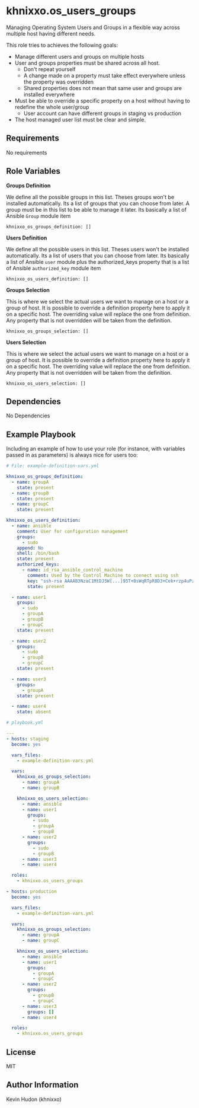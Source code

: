 khnixxo.os_users_groups
=========

Managing Operating System Users and Groups in a flexible way across multiple host having different needs.

This role tries to achieves the following goals:
- Manage different users and groups on multiple hosts
- User and groups properties must be shared across all host. 
  - Don't repeat yourself
  - A change made on a property must take effect everywhere unless the property was overridden
  - Shared properties does not mean that same user and groups are installed everywhere
- Must be able to override a specific property on a host without having to redefine the whole user/group
  - User account can have different groups in staging vs production
- The host managed user list must be clear and simple.

Requirements
------------

No requirements

Role Variables
--------------

**Groups Definition**

We define all the possible groups in this list. Theses groups won't be installed automatically.
Its a list of groups that you can choose from later.
A group must be in this list to be able to manage it later.
Its basically a list of Ansible `Group` module item
   
    khnixxo_os_groups_definition: []


**Users Definition**

We define all the possible users in this list. Theses users won't be installed automatically.
Its a list of users that you can choose from later.
Its basically a list of Ansible `user` module plus the authorized_keys property that is a list of Ansible `authorized_key` module item
   
    khnixxo_os_users_definition: []
    
    
**Groups Selection**

This is where we select the actual users we want to manage on a host or a group of host.
It is possible to override a definition property here to apply it on a specific host.
The overriding value will replace the one from definition.
Any property that is not overridden will be taken from the definition.

    khnixxo_os_groups_selection: []
    
    
**Users Selection**

This is where we select the actual users we want to manage on a host or a group of host.
It is possible to override a definition property here to apply it on a specific host.
The overriding value will replace the one from definition.
Any property that is not overridden will be taken from the definition.

    khnixxo_os_users_selection: []
    
Dependencies
------------

No Dependencies

Example Playbook
----------------



Including an example of how to use your role (for instance, with variables passed in as parameters) is always nice for users too:

```yaml
# File: example-definition-vars.yml

khnixxo_os_groups_definition:
  - name: groupA
    state: present
  - name: groupB
    state: present
  - name: groupC
    state: present

khnixxo_os_users_definition:
  - name: ansible
    comment: User for configuration management
    groups:
      - sudo
    append: No
    shell: /bin/bash
    state: present
    authorized_keys:
      - name: id_rsa_ansible_control_machine
        comment: Used by the Control Machine to connect using ssh
        key: "ssh-rsa AAAAB3NzaC1MtDJ5W[...]95T+8sWqRTpR8D3+Cek+rzp4uPz66w=="
        state: present

  - name: user1
    groups:
      - sudo
      - groupA
      - groupB
      - groupC
    state: present

  - name: user2
    groups:
      - sudo
      - groupB
      - groupC
    state: present

  - name: user3
    groups:
      - groupA
    state: present

  - name: user4
    state: absent
```   


```yaml
# playbook.yml

---
- hosts: staging
  become: yes

  vars_files:
    - example-definition-vars.yml

  vars:
    khnixxo_os_groups_selection:
      - name: groupA
      - name: groupB

    khnixxo_os_users_selection:
      - name: ansible
      - name: user1
        groups:
          - sudo
          - groupA
          - groupB
      - name: user2
        groups:
          - sudo
          - groupB
      - name: user3
      - name: user4

  roles:
    - khnixxo.os_users_groups

- hosts: production
  become: yes

  vars_files:
    - example-definition-vars.yml

  vars:
    khnixxo_os_groups_selection:
      - name: groupA
      - name: groupC

    khnixxo_os_users_selection:
      - name: ansible
      - name: user1
        groups:
          - groupA
          - groupC
      - name: user2
        groups:
          - groupB
          - groupC
      - name: user3
        groups: []
      - name: user4

  roles:
    - khnixxo.os_users_groups

```
License
-------

MIT

Author Information
------------------

Kevin Hudon (khnixxo)
